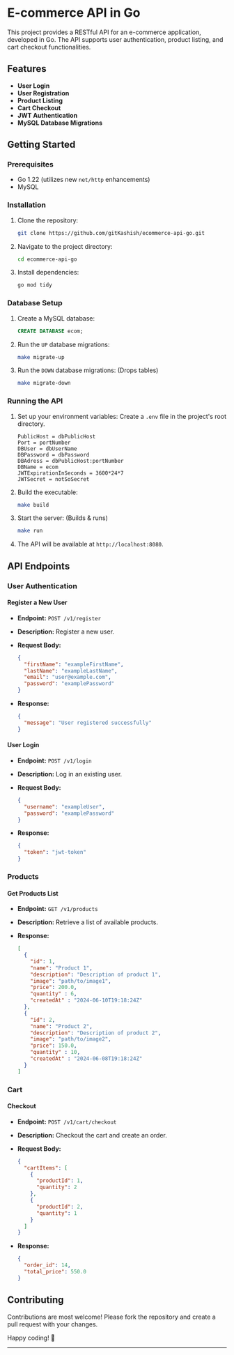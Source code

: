 # E-commerce API in Go

This project provides a RESTful API for an e-commerce application, developed in Go. The API supports user authentication, product listing, and cart checkout functionalities.

## Features

- **User Login**
- **User Registration**
- **Product Listing**
- **Cart Checkout**
- **JWT Authentication**
- **MySQL Database Migrations**

## Getting Started

### Prerequisites

- Go 1.22 (utilizes new `net/http` enhancements)
- MySQL

### Installation

1. Clone the repository:

   ```bash
   git clone https://github.com/gitKashish/ecommerce-api-go.git
   ```
   
3. Navigate to the project directory:

   ```bash
   cd ecommerce-api-go
   ```
   
4. Install dependencies:

   ```bash
   go mod tidy
   ```

### Database Setup

1. Create a MySQL database:

   ```sql
   CREATE DATABASE ecom;
   ```
   
3. Run the `UP` database migrations:

   ```bash
   make migrate-up
   ```
   
4. Run the `DOWN` database migrations: (Drops tables)

   ```bash
   make migrate-down
   ```
   

### Running the API

1. Set up your environment variables:
  Create a `.env` file in the project's root directory.

    ```env
    PublicHost = dbPublicHost
    Port = portNumber
    DBUser = dbUserName
    DBPassword = dbPassword
    DBAdress = dbPublicHost:portNumber
    DBName = ecom
    JWTExpirationInSeconds = 3600*24*7
    JWTSecret = notSoSecret
    ```
    
3. Build the executable:

   ```bash
   make build
   ```
   
5. Start the server: (Builds & runs)

   ```bash
   make run
   ```
   
7. The API will be available at `http://localhost:8080`.

## API Endpoints

### User Authentication

#### Register a New User

- **Endpoint:** `POST /v1/register`
- **Description:** Register a new user.
- **Request Body:**
  
  ```json
  {
    "firstName": "exampleFirstName",
    "lastName": "exampleLastName",
    "email": "user@example.com",
    "password": "examplePassword"
  }
  ```
  
- **Response:**

  ```json
  {
    "message": "User registered successfully"
  }
  ```

#### User Login

- **Endpoint:** `POST /v1/login`
- **Description:** Log in an existing user.
- **Request Body:**

  ```json
  {
    "username": "exampleUser",
    "password": "examplePassword"
  }
  ```
  
- **Response:**

  ```json
  {
    "token": "jwt-token"
  }
  ```

### Products

#### Get Products List

- **Endpoint:** `GET /v1/products`
- **Description:** Retrieve a list of available products.
- **Response:**

  ```json
  [
    {
      "id": 1,
      "name": "Product 1",
      "description": "Description of product 1",
      "image": "path/to/image1",
      "price": 200.0,
      "quantity" : 6,
      "createdAt" : "2024-06-10T19:18:24Z"
    },
    {
      "id": 2,
      "name": "Product 2",
      "description": "Description of product 2",
      "image": "path/to/image2",
      "price": 150.0,
      "quantity" : 10,
      "createdAt" : "2024-06-08T19:18:24Z"
    }
  ]
  ```

### Cart

#### Checkout

- **Endpoint:** `POST /v1/cart/checkout`
- **Description:** Checkout the cart and create an order.
- **Request Body:**

  ```json
  {
    "cartItems": [
      {
        "productId": 1,
        "quantity": 2
      },
      {
        "productId": 2,
        "quantity": 1
      }
    ]
  }
  ```
  
- **Response:**

  ```json
  {
    "order_id": 14,
    "total_price": 550.0
  }
  ```

## Contributing

Contributions are most welcome! Please fork the repository and create a pull request with your changes.

Happy coding! 🎉

---
